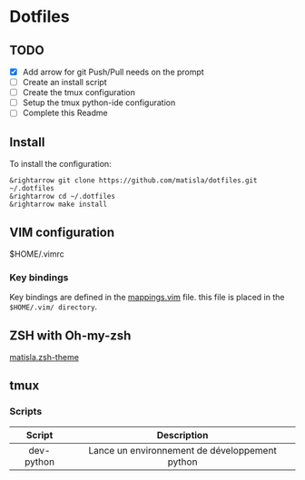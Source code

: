 # Dotfiles

## TODO

- [x] Add arrow for git Push/Pull needs on the prompt
- [ ] Create an install script
- [ ] Create the tmux configuration
- [ ] Setup the tmux python-ide configuration
- [ ] Complete this Readme

## Install 

To install the configuration:

```
&rightarrow git clone https://github.com/matisla/dotfiles.git ~/.dotfiles
&rightarrow cd ~/.dotfiles
&rightarrow make install
```

## VIM configuration

$HOME/.vimrc

### Key bindings

Key bindings are defined in the [mappings.vim](./vim/mappings.vim) file.
this file is placed in the `$HOME/.vim/ directory`.

## ZSH with Oh-my-zsh

[matisla.zsh-theme](https://github.com/matisla/dotfiles/blob/master/zsh/matisla.zsh-theme)

## tmux

### Scripts

|   Script   |                   Description                  |
|:----------:|:----------------------------------------------:|
| dev-python | Lance un environnement de développement python |

